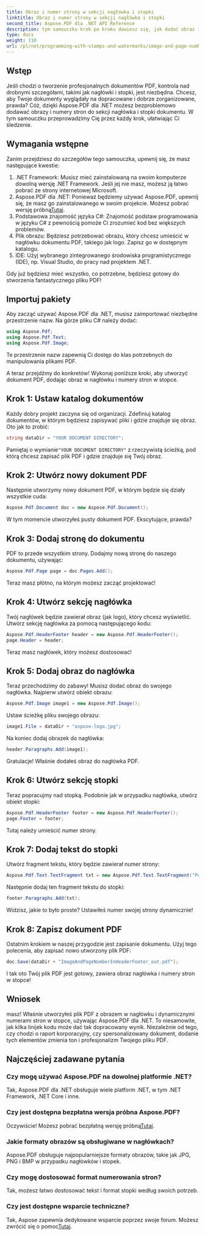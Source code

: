 ```yaml
---
title: Obraz i numer strony w sekcji nagłówka i stopki
linktitle: Obraz i numer strony w sekcji nagłówka i stopki
second_title: Aspose.PDF dla .NET API Reference
description: tym samouczku krok po kroku dowiesz się, jak dodać obraz i numery stron do nagłówka i stopki pliku PDF za pomocą Aspose.PDF dla platformy .NET.
type: docs
weight: 110
url: /pl/net/programming-with-stamps-and-watermarks/image-and-page-number-in-header-footer-section/
---
```

## Wstęp

Jeśli chodzi o tworzenie profesjonalnych dokumentów PDF, kontrola nad drobnymi szczegółami, takimi jak nagłówki i stopki, jest niezbędna. Chcesz, aby Twoje dokumenty wyglądały na dopracowane i dobrze zorganizowane, prawda? Cóż, dzięki Aspose.PDF dla .NET możesz bezproblemowo dodawać obrazy i numery stron do sekcji nagłówka i stopki dokumentu. W tym samouczku przeprowadzimy Cię przez każdy krok, ułatwiając Ci śledzenie.

## Wymagania wstępne

Zanim przejdziesz do szczegółów tego samouczka, upewnij się, że masz następujące kwestie:

1. .NET Framework: Musisz mieć zainstalowaną na swoim komputerze dowolną wersję .NET Framework. Jeśli jej nie masz, możesz ją łatwo pobrać ze strony internetowej Microsoft.
2.  Aspose.PDF dla .NET: Ponieważ będziemy używać Aspose.PDF, upewnij się, że masz go zainstalowanego w swoim projekcie. Możesz pobrać wersję próbną[Tutaj](https://releases.aspose.com/pdf/net/).
3. Podstawowa znajomość języka C#: Znajomość podstaw programowania w języku C# z pewnością pomoże Ci zrozumieć kod bez większych problemów.
4. Plik obrazu: Będziesz potrzebować obrazu, który chcesz umieścić w nagłówku dokumentu PDF, takiego jak logo. Zapisz go w dostępnym katalogu. 
5. IDE: Użyj wybranego zintegrowanego środowiska programistycznego (IDE), np. Visual Studio, do pracy nad projektem .NET.

Gdy już będziesz mieć wszystko, co potrzebne, będziesz gotowy do stworzenia fantastycznego pliku PDF!

## Importuj pakiety

Aby zacząć używać Aspose.PDF dla .NET, musisz zaimportować niezbędne przestrzenie nazw. Na górze pliku C# należy dodać:

```csharp
using Aspose.Pdf;
using Aspose.Pdf.Text;
using Aspose.Pdf.Image;
```

Te przestrzenie nazw zapewnią Ci dostęp do klas potrzebnych do manipulowania plikami PDF.

A teraz przejdźmy do konkretów! Wykonaj poniższe kroki, aby utworzyć dokument PDF, dodając obraz w nagłówku i numery stron w stopce.

## Krok 1: Ustaw katalog dokumentów

Każdy dobry projekt zaczyna się od organizacji. Zdefiniuj katalog dokumentów, w którym będziesz zapisywać pliki i gdzie znajduje się obraz. Oto jak to zrobić:

```csharp
string dataDir = "YOUR DOCUMENT DIRECTORY";
```

 Pamiętaj o wymianie`"YOUR DOCUMENT DIRECTORY"` z rzeczywistą ścieżką, pod którą chcesz zapisać plik PDF i gdzie znajduje się Twój obraz.

## Krok 2: Utwórz nowy dokument PDF

Następnie utworzymy nowy dokument PDF, w którym będzie się działy wszystkie cuda:

```csharp
Aspose.Pdf.Document doc = new Aspose.Pdf.Document();
```

W tym momencie utworzyłeś pusty dokument PDF. Ekscytujące, prawda?

## Krok 3: Dodaj stronę do dokumentu

PDF to przede wszystkim strony. Dodajmy nową stronę do naszego dokumentu, używając:

```csharp
Aspose.Pdf.Page page = doc.Pages.Add();
```

Teraz masz płótno, na którym możesz zacząć projektować!

## Krok 4: Utwórz sekcję nagłówka

Twój nagłówek będzie zawierał obraz (jak logo), który chcesz wyświetlić. Utwórz sekcję nagłówka za pomocą następującego kodu:

```csharp
Aspose.Pdf.HeaderFooter header = new Aspose.Pdf.HeaderFooter();
page.Header = header;
```

Teraz masz nagłówek, który możesz dostosować!

## Krok 5: Dodaj obraz do nagłówka

Teraz przechodzimy do zabawy! Musisz dodać obraz do swojego nagłówka. Najpierw utwórz obiekt obrazu:

```csharp
Aspose.Pdf.Image image1 = new Aspose.Pdf.Image();
```

Ustaw ścieżkę pliku swojego obrazu:

```csharp
image1.File = dataDir + "aspose-logo.jpg";
```

Na koniec dodaj obrazek do nagłówka:

```csharp
header.Paragraphs.Add(image1);
```

Gratulacje! Właśnie dodałeś obraz do nagłówka PDF.

## Krok 6: Utwórz sekcję stopki

Teraz popracujmy nad stopką. Podobnie jak w przypadku nagłówka, utwórz obiekt stopki:

```csharp
Aspose.Pdf.HeaderFooter footer = new Aspose.Pdf.HeaderFooter();
page.Footer = footer;
```

Tutaj należy umieścić numer strony. 

## Krok 7: Dodaj tekst do stopki

Utwórz fragment tekstu, który będzie zawierał numer strony:

```csharp
Aspose.Pdf.Text.TextFragment txt = new Aspose.Pdf.Text.TextFragment("Page: ($p of $P ) ");
```

Następnie dodaj ten fragment tekstu do stopki:

```csharp
footer.Paragraphs.Add(txt);
```

Widzisz, jakie to było proste? Ustawiłeś numer swojej strony dynamicznie!

## Krok 8: Zapisz dokument PDF

Ostatnim krokiem w naszej przygodzie jest zapisanie dokumentu. Użyj tego polecenia, aby zapisać nowo utworzony plik PDF:

```csharp
doc.Save(dataDir + "ImageAndPageNumberInHeaderFooter_out.pdf");
```

I tak oto Twój plik PDF jest gotowy, zawiera obraz nagłówka i numery stron w stopce!

## Wniosek

masz! Właśnie utworzyłeś plik PDF z obrazem w nagłówku i dynamicznymi numerami stron w stopce, używając Aspose.PDF dla .NET. To niesamowite, jak kilka linijek kodu może dać tak dopracowany wynik. Niezależnie od tego, czy chodzi o raport korporacyjny, czy spersonalizowany dokument, dodanie tych elementów zmienia ton i profesjonalizm Twojego pliku PDF.

## Najczęściej zadawane pytania

### Czy mogę używać Aspose.PDF na dowolnej platformie .NET?
Tak, Aspose.PDF dla .NET obsługuje wiele platform .NET, w tym .NET Framework, .NET Core i inne.

### Czy jest dostępna bezpłatna wersja próbna Aspose.PDF?
 Oczywiście! Możesz pobrać bezpłatną wersję próbną[Tutaj](https://releases.aspose.com/).

### Jakie formaty obrazów są obsługiwane w nagłówkach?
Aspose.PDF obsługuje najpopularniejsze formaty obrazów, takie jak JPG, PNG i BMP w przypadku nagłówków i stopek.

### Czy mogę dostosować format numerowania stron?
Tak, możesz łatwo dostosować tekst i format stopki według swoich potrzeb.

### Czy jest dostępne wsparcie techniczne?
 Tak, Aspose zapewnia dedykowane wsparcie poprzez swoje forum. Możesz zwrócić się o pomoc[Tutaj](https://forum.aspose.com/c/pdf/10).